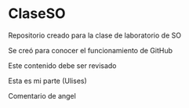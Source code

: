 # ClaseSO
Repositorio creado para la clase de laboratorio de SO

Se creó para conocer el funcionamiento de GitHub

Este contenido debe ser revisado

Esta es mi parte (Ulises)

Comentario de angel
